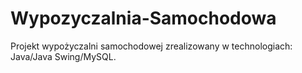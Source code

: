 # Wypozyczalnia-Samochodowa
Projekt wypożyczalni samochodowej zrealizowany w technologiach: Java/Java Swing/MySQL.

